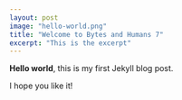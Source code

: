 ```yaml
---
layout: post
image: "hello-world.png"
title: "Welcome to Bytes and Humans 7"
excerpt: "This is the excerpt"
---
```


**Hello world**, this is my first Jekyll blog post.

I hope you like it!
